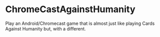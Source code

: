 ChromeCastAgainstHumanity
=========================

Play an Android/Chromecast game that is almost just like playing Cards Against Humanity but, with a different. 
